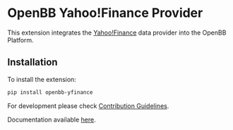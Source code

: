 # OpenBB Yahoo!Finance Provider

This extension integrates the [Yahoo!Finance](https://finance.yahoo.com/) data provider into the OpenBB Platform.

## Installation

To install the extension:

```bash
pip install openbb-yfinance
```

For development please check [Contribution Guidelines](https://github.com/OpenBB-finance/OpenBBTerminal/blob/feature/openbb-sdk-v4/openbb_platform/CONTRIBUTING.md).

Documentation available [here](https://docs.openbb.co/sdk).
